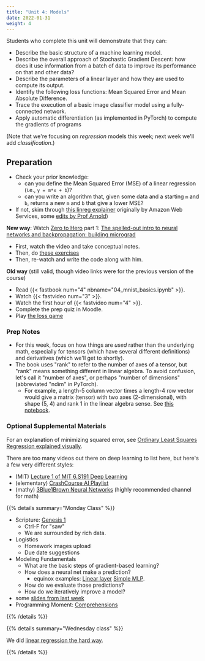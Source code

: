 ```yaml
---
title: "Unit 4: Models"
date: 2022-01-31
weight: 4
---
```


Students who complete this unit will demonstrate that they can:

- Describe the basic structure of a machine learning model.
- Describe the overall approach of Stochastic Gradient Descent: how does it use information from a batch of data to improve its performance on that and other data?
- Describe the parameters of a linear layer and how they are used to compute its output.
- Identify the following loss functions: Mean Squared Error and Mean Absolute Difference.
- Trace the execution of a basic image classifier model using a fully-connected network. <!-- next year: clarify this one; it's currently trace-mnist fundamentals -->
- Apply automatic differentiation (as implemented in PyTorch) to compute the gradients of programs

(Note that we're focusing on *regression* models this week; next week we'll add *classification*.)

## Preparation

- Check your prior knowledge:
  - can you define the Mean Squared Error (MSE) of a linear regression (i.e., `y = m*x + b`)?
  - can you write an algorithm that, given some data and a starting `m` and `b`, returns a new `m` and `b` that give a lower MSE?
- If not, skim through [this linreg explainer](https://cs.calvin.edu/courses/info/602/resources/linreg-explainer/) originally by Amazon Web Services, some [edits by Prof Arnold](https://github.com/kcarnold/aws-mlu-explain))

**New way**: Watch [Zero to Hero](https://karpathy.ai/zero-to-hero.html) part 1: [The spelled-out intro to neural networks and backpropagation: building micrograd](https://www.youtube.com/watch?v=VMj-3S1tku0)

- First, watch the video and take conceptual notes.
- Then, do [these exercises](https://colab.research.google.com/drive/1FPTx1RXtBfc4MaTkf7viZZD4U2F9gtKN?usp=sharing#scrollTo=qXaH59eL9zxf)
- Then, re-watch and write the code along with him.

**Old way** (still valid, though video links were for the previous version of the course)

- Read {{< fastbook num="4" nbname="04_mnist_basics.ipynb" >}}.
- Watch {{< fastvideo num="3" >}}.
- Watch the first hour of {{< fastvideo num="4" >}}.
- Complete the prep quiz in Moodle.
- Play [the loss game](https://ds100.org/fa18/assets/lectures/lec09/loss_game.html)

### Prep Notes

- For this week, focus on how things are *used* rather than the underlying math, especially for tensors (which have several different definitions) and derivatives (which we'll get to shortly).
- The book uses "rank" to refer to the number of axes of a tensor, but "rank" means something different in linear algebra. To avoid confusion, let's call it "number of axes", or perhaps "number of dimensions" (abbreviated "ndim" in PyTorch).
  - For example, a length-5 column vector times a length-4 row vector would give a matrix (tensor) with two axes (2-dimensional), with shape (5, 4) and rank 1 in the linear algebra sense. See [this notebook](https://nbviewer.jupyter.org/github/kcarnold/cs344/blob/main/src/Number_of_Dimensions_is_not_Rank.ipynb).

### Optional Supplemental Materials

For an explanation of minimizing squared error, see [Ordinary Least Squares Regression explained visually](https://setosa.io/ev/ordinary-least-squares-regression/).

There are too many videos out there on deep learning to list here, but here's a few very different styles:

- (MIT) [Lecture 1 of MIT 6.S191 Deep Learning](https://www.youtube.com/watch?v=5tvmMX8r_OM&list=PLtBw6njQRU-rwp5__7C0oIVt26ZgjG9NI&index=1)
- (elementary) [CrashCourse AI Playlist](https://www.youtube.com/playlist?list=PL8dPuuaLjXtO65LeD2p4_Sb5XQ51par_b)
- (mathy) [3Blue1Brown Neural Networks](https://www.youtube.com/playlist?list=PLZHQObOWTQDNU6R1_67000Dx_ZCJB-3pi) (highly recommended channel for math)

<!-- - [$1 gesture recognizer](https://depts.washington.edu/acelab/proj/dollar/index.html) for a different style of simple model (we won't study this) -->

{{% details summary="Monday Class" %}}

- Scripture: [Genesis 1](https://www.biblegateway.com/passage/?search=Genesis%201&version=NIV)
  - Ctrl-F for "saw"
  - We are surrounded by rich data.
- Logistics
  - Homework images upload
  - Due date suggestions
- Modeling Fundamentals
  - What are the basic steps of gradient-based learning?
  - How does a neural net make a prediction?
    - equinox examples: [Linear layer](https://github.com/patrick-kidger/equinox/blob/27c985fb155aa36998c6e65c60ae50a818b1435d/equinox/nn/linear.py#L11) [Simple MLP](https://github.com/patrick-kidger/equinox/blob/27c985fb155aa36998c6e65c60ae50a818b1435d/equinox/nn/composed.py#L99).
  - How do we evaluate those predictions?
  - How do we iteratively improve a model?
- some [slides from last week](https://cs.calvin.edu/courses/cs/344/23sp/slides/w3/w3-data-and-ethics.html#21)
- Programming Moment: [Comprehensions](https://cs.calvin.edu/courses/cs/106/cur/units/14bonus/slides.html#/comprehensions) <!-- TODO: move these into local slides -->

{{% /details %}}

{{% details summary="Wednesday class" %}}

We did [linear regression the hard way](activity/).

{{% /details %}}
